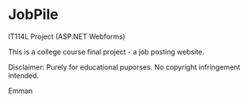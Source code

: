 # JobPile
IT114L Project (ASP.NET Webforms) 

This is a college course final project - a job posting website. 

Disclaimer: Purely for educational puporses. No copyright infringement intended. 

Emman

